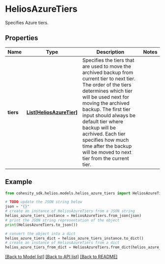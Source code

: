 # HeliosAzureTiers

Specifies Azure tiers.

## Properties

Name | Type | Description | Notes
------------ | ------------- | ------------- | -------------
**tiers** | [**List[HeliosAzureTier]**](HeliosAzureTier.md) | Specifies the tiers that are used to move the archived backup from current tier to next tier. The order of the tiers determines which tier will be used next for moving the archived backup. The first tier input should always be default tier where backup will be acrhived. Each tier specifies how much time after the backup will be moved to next tier from the current tier. | 

## Example

```python
from cohesity_sdk.helios.models.helios_azure_tiers import HeliosAzureTiers

# TODO update the JSON string below
json = "{}"
# create an instance of HeliosAzureTiers from a JSON string
helios_azure_tiers_instance = HeliosAzureTiers.from_json(json)
# print the JSON string representation of the object
print(HeliosAzureTiers.to_json())

# convert the object into a dict
helios_azure_tiers_dict = helios_azure_tiers_instance.to_dict()
# create an instance of HeliosAzureTiers from a dict
helios_azure_tiers_from_dict = HeliosAzureTiers.from_dict(helios_azure_tiers_dict)
```
[[Back to Model list]](../README.md#documentation-for-models) [[Back to API list]](../README.md#documentation-for-api-endpoints) [[Back to README]](../README.md)


